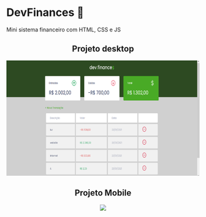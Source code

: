 # DevFinances 💸
Mini sistema financeiro com HTML, CSS e JS

<div align='center'>
  <div>
    <h2> Projeto desktop </h2>
    <img height='300px' width='auto' src='preview-desktop.png'/>
  </div>
  <div> 
    <h2> Projeto Mobile </h2>
    <img height='300px' width='auto' src='@'/>
  </div>
</div>
